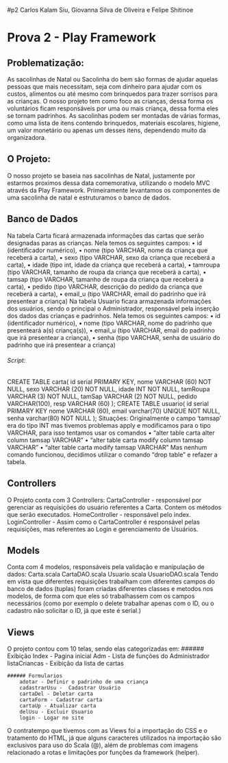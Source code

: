 #p2
Carlos Kalam Siu, Giovanna Silva de Oliveira e Felipe Shitinoe

# Prova 2 - Play Framework

## Problematização:
As sacolinhas de Natal ou Sacolinha do bem são formas de ajudar aquelas pessoas que mais necessitam, seja com dinheiro para ajudar com os custos, alimentos ou até mesmo com brinquedos para trazer sorrisos para as crianças.
O nosso projeto tem como foco as crianças, dessa forma os voluntários ficam responsáveis por uma ou mais criança, dessa forma eles se tornam padrinhos. 
As sacolinhas podem ser montadas de várias formas, como uma lista de itens contendo brinquedos, materiais escolares, higiene, um valor monetário ou apenas um desses itens, dependendo muito da organizadora.

## O Projeto:
O nosso projeto se baseia nas sacolinhas de Natal, justamente por estarmos proximos dessa data comemorativa, utilizando o modelo MVC através da Play Framework. Primeiramente levantamos os componentes de uma sacolinha de natal e estruturamos
o banco de dados.



## Banco de Dados
Na tabela Carta ficará armazenada informações das cartas que serão designadas paras as crianças. 
Nela temos os seguintes campos: 
•	id (identificador numérico),
•	nome (tipo VARCHAR, nome da criança que receberá a carta),
•	sexo (tipo VARCHAR, sexo da criança que receberá a carta),
•	idade (tipo int, idade da criança que receberá a carta),
•	tamroupa (tipo VARCHAR, tamanho de roupa da criança que receberá a carta),
•	tamsap  (tipo VARCHAR, tamanho de roupa da criança que receberá a carta),
•	pedido (tipo VARCHAR, descrição do pedido da criança que receberá a carta),
•	email_u (tipo VARCHAR, email do padrinho que irá presentear a criança)
Na tabela Usuario ficara armazenada informações dos usuários, sendo o principal o Administrador, responsável pela inserção dos dados das crianças e padrinhos.
Nela temos os seguintes campos:
•	id (identificador numérico),
•	nome (tipo VARCHAR, nome do padrinho que presenteará a(s) criança(s)),
•	email_u (tipo VARCHAR, email do padrinho que irá presentear a criança),
•	senha (tipo VARCHAR, senha de usuário do padrinho que irá presentear a criança)

###### Script: 
CREATE TABLE carta(
    id serial PRIMARY KEY,
    nome VARCHAR (60) NOT NULL,
    sexo VARCHAR (20) NOT NULL,
    idade INT NOT NULL,
    tamRoupa VARCHAR (3) NOT NULL,
    tamSap VARCHAR (2) NOT NULL,
    pedido VARCHAR(100),
    resp VARCHAR (60)
);
CREATE TABLE usuario(
    id serial PRIMARY KEY
    nome VARCHAR (60),
    email varchar(70) UNIQUE NOT NULL,
    senha varchar(80) NOT NULL
);
Situações:
Originalmente o campo ‘tamsap’ era do tipo INT mas tivemos problemas apply e modificamos para o tipo VARCHAR, para isso tentamos usar os comandos 
•	“alter table carta alter column tamsap VARCHAR”
•	“alter table carta modify column tamsap VARCHAR”
•	“alter table carta modify tamsap VARCHAR”
Mas nenhum comando funcionou, decidimos utilizar o comando “drop table” e refazer a tabela.



## Controllers
 O Projeto conta com 3 Controllers:
    CartaController - responsável por gerenciar as requisições do usuário referentes a Carta. Contem os métodos que serão executados.
    HomeController - responsável pelo index.
    LoginController - Assim como o CartaController é responsável pelas requisições, mas referentes ao Login e gerenciamento de Usuários.

## Models
 Conta com 4 modelos, responsáveis pela validação e manipulação de dados:
    Carta.scala
    CartaDAO.scala
    Usuario.scala
    UsuarioDAO.scala
Tendo em vista que diferentes requisições trabalham com diferentes campos do banco de dados (tuplas) foram criadas diferentes classes e metodos nos modelos,
de forma com que eles só trabalhassem com os campos necessários (como por exemplo o delete trabalhar apenas com o ID, ou o cadastro não solicitar o ID, já que este
é serial.)

## Views
 O projeto contou com 10 telas, sendo elas categorizadas em:
    ###### Exibição
        Index - Pagina inicial
        Adm - Lista de funções do Administrador
        listaCriancas - Exibição da lista de cartas
    
    ###### Formularios
        adotar - Definir o padrinho de uma criança
        cadastrarUsu -  Cadastrar Usuário
        cartaDel - Deletar carta
        cartaForm - Cadastrar carta
        cartaUp - Atualizar carta
        delUsu - Excluir Usuario
        login - Logar no site

 O contratempo que tivemos com as Views foi a importação do CSS e o tratamento do HTML, já que alguns caracteres utilizados na importação são exclusivos para uso do Scala (@),
além de problemas com imagens relacionado a rotas e limitações por funções da framework (helper).